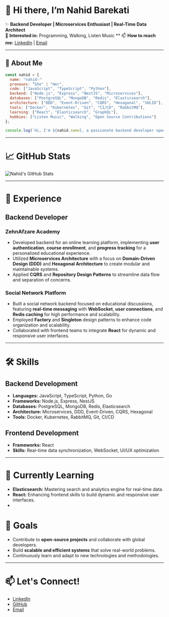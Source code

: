 # 👋 Hi there, I’m Nahid Barekati

✨ **Backend Developer | Microservices Enthusiast | Real-Time Data Architect**  
👀 **Interested in:** Programming, Walking, Listen Music **
📫 **How to reach me:** [LinkedIn](https://www.linkedin.com/in/nahid-barekati-a1b495201) | [Email](mailto:your-email@example.com)


---

## 🚀 **About Me**

```javascript
const nahid = {
  name: "nahid✨"
  pronouns: "ُShe" | "Her",
  code: ["JavaScript", "TypeScript", "Python"],
  backend: ["Node.js", "Express", "NestJS", "Microservices"],
  databases: ["PostgreSQL", "MongoDB", "Redis", "Elasticsearch"],
  architecture: ["DDD", "Event-Driven", "CQRS", "Hexagonal", "SOLID"],
  tools: ["Docker", "Kubernetes", "Git", "CI/CD", "RabbitMQ"],
  learning: ["React", "Elasticsearch", "GraphQL"],
  hobbies: ["Listen Music", "Walking", "Open Source Contributions"]
};

console.log(`Hi, I'm ${nahid.name}, a passionate backend developer specializing in building scalable and efficient systems.`);
```

---

# 📈 GitHub Stats

![Nahid's GitHub Stats](https://github-readme-stats.vercel.app/api?username=nahidbarekati&show_icons=true&theme=radical)

---


# 💼 Experience

## **Backend Developer**  
### **ZehnAfzare Academy**  
- Developed backend for an online learning platform, implementing **user authentication**, **course enrollment**, and **progress tracking** for a personalized educational experience.  
- Utilized **Microservices Architecture** with a focus on **Domain-Driven Design (DDD)** and **Hexagonal Architecture** to create modular and maintainable systems.  
- Applied **CQRS** and **Repository Design Patterns** to streamline data flow and separation of concerns.  

### **Social Network Platform**  
- Built a social network backend focused on educational discussions, featuring **real-time messaging** with **WebSocket**, **user connections**, and **Redis caching** for high performance and scalability.  
- Employed **Factory** and **Singleton** design patterns to enhance code organization and scalability.  
- Collaborated with frontend teams to integrate **React** for dynamic and responsive user interfaces.  

---

# 🛠️ Skills

## **Backend Development**  
- **Languages:** JavaScript, TypeScript, Python, Go  
- **Frameworks:** Node.js, Express, NestJS  
- **Databases:** PostgreSQL, MongoDB, Redis, Elasticsearch  
- **Architecture:** Microservices, DDD, Event-Driven, CQRS, Hexagonal  
- **Tools:** Docker, Kubernetes, RabbitMQ, Git, CI/CD  

## **Frontend Development**  
- **Frameworks:** React  
- **Skills:** Real-time data synchronization, WebSocket, UI/UX optimization  

---

# 🌱 Currently Learning  
- **Elasticsearch:** Mastering search and analytics engine for real-time data.  
- **React:** Enhancing frontend skills to build dynamic and responsive user interfaces.
- 

# 🎯 Goals  
- Contribute to **open-source projects** and collaborate with global developers.  
- Build **scalable and efficient systems** that solve real-world problems.  
- Continuously learn and adapt to new technologies and methodologies.  

---

# 📫 Let's Connect!  
- [LinkedIn](https://www.linkedin.com/in/nahid-barekati-a1b495201)  
- [GitHub](https://github.com/nahidbarekati)  
- [Email](mailto:your-email@example.com)  


